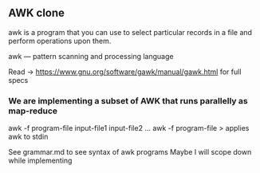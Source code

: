 ## AWK clone

awk is a program that you can use to select particular records in a file and perform operations upon them.

awk — pattern scanning and processing language

Read -> https://www.gnu.org/software/gawk/manual/gawk.html for full specs

### We are implementing a subset of AWK that runs parallelly as map-reduce

awk -f program-file input-file1 input-file2 ...
awk -f program-file > applies awk to stdin

See grammar.md to see syntax of awk programs
Maybe I will scope down while implementing

